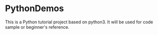 # PythonDemos

This is a Python tutorial project based on python3. It will be used for code sample or beginner's reference.